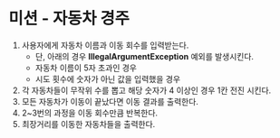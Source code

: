 # 미션 - 자동차 경주

1. 사용자에게 자동차 이름과 이동 회수를 입력받는다.
   * 단, 아래의 경우 **IllegalArgumentException** 예외를 발생시킨다.
   * 자동차 이름이 5자 초과인 경우
   * 시도 횟수에 숫자가 아닌 값을 입력했을 경우
2. 각 자동차들이 무작위 수를 뽑고 해당 숫자가 4 이상인 경우 1칸 전진 시킨다.
3. 모든 자동차가 이동이 끝났다면 이동 결과를 출력한다.
4. 2~3번의 과정을 이동 회수만큼 반복한다.
5. 최장거리를 이동한 자동차들을 출력한다.